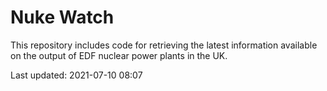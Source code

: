 # Nuke Watch

This repository includes code for retrieving the latest information available on the output of EDF nuclear power plants in the UK.

Last updated: 2021-07-10 08:07